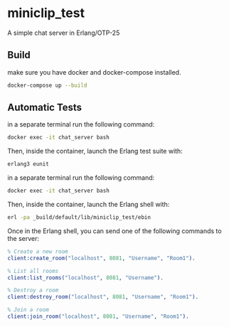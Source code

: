 miniclip_test
=====

A simple chat server in Erlang/OTP-25

Build
-----
make sure you have docker and docker-compose installed.

```bash
docker-compose up --build 
```

Automatic Tests
-----

in a separate terminal run the following command:

```bash
docker exec -it chat_server bash
```
Then, inside the container, launch the Erlang test suite with:

```bash
erlang3 eunit
```


in a separate terminal run the following command:

```bash
docker exec -it chat_server bash
```
Then, inside the container, launch the Erlang shell with:

```bash
erl -pa _build/default/lib/miniclip_test/ebin
```
Once in the Erlang shell, you can send one of the following commands to the server:
 
```erlang
% Create a new room
client:create_room("localhost", 8081, "Username", "Room1").

% List all rooms
client:list_rooms("localhost", 8081, "Username").

% Destroy a room
client:destroy_room("localhost", 8081, "Username", "Room1").

% Join a room
client:join_room("localhost", 8081, "Username", "Room1").
```